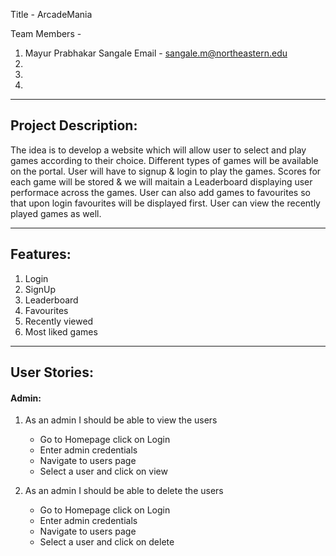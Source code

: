 Title - ArcadeMania

Team Members -
1. Mayur Prabhakar Sangale    Email - sangale.m@northeastern.edu
2.
3.
4.


-----------------------------------------------------------------------------------------------------------------
## Project Description:
The idea is to develop a website which will allow user to select and play games according to their choice.
Different types of games will be available on the portal.
User will have to signup & login to play the games. 
Scores for each game will be stored & we will maitain a Leaderboard displaying user performace across the games.
User can also add games to favourites so that upon login favourites will be displayed first.
User can view the recently played games as well.

-------------------------------------------------------------------------------------------------------------------
## Features:
1. Login
2. SignUp
3. Leaderboard
4. Favourites
5. Recently viewed
6. Most liked games

---------------------------------------------------------------------------------------------------------------------
## User Stories:

#### Admin:

1. As an admin I should be able to view the users
	* Go to Homepage click on Login
	* Enter admin credentials 
	* Navigate to users page
	* Select a user and click on view

2. As an admin I should be able to delete the users
	* Go to Homepage click on Login
	* Enter admin credentials
	* Navigate to users page
	* Select a user and click on delete